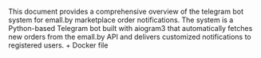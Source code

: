 This document provides a comprehensive overview of the telegram bot system for emall.by marketplace order notifications. The system is a Python-based Telegram bot built with aiogram3 that automatically fetches new orders from the emall.by API and delivers customized notifications to registered users. + Docker file
